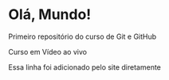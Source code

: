 # Olá, Mundo!
Primeiro repositório do curso de Git e GitHub

Curso em Vídeo ao vivo

Essa linha foi adicionado pelo site diretamente
